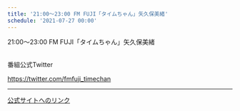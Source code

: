 ```yaml
---
title: '21:00～23:00 FM FUJI「タイムちゃん」矢久保美緒'
schedule: '2021-07-27 00:00'
---
```


<div id="detailBody"> <p>  21:00～23:00 FM FUJI「タイムちゃん」矢久保美緒 </p> <p>  <br/>  番組公式Twitter </p> <p>  <a href="https://twitter.com/fmfuji_timechan" target="_blank">   https://twitter.com/fmfuji_timechan  </a> </p></div>

---
[公式サイトへのリンク]('http://www.nogizaka46.com/schedule/2021/07/062323.php?member=mio-yakubo&category=&monthly=202107')